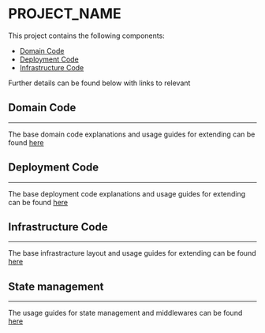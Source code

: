 # PROJECT_NAME

This project contains the following components:

- [Domain Code](<##Domain\ \Code>)
- [Deployment Code](<##Deployment\ \Code>)
- [Infrastructure Code](<##Infrastructure\ \Code>)

Further details can be found below with links to relevant

<!--
This will be replaced by the cli depending on what selections were made during the bootstrap process
-->

## Domain Code

---

The base domain code explanations and usage guides for extending can be found
[here](./domain.md)

## Deployment Code

---

The base deployment code explanations and usage guides for extending can be
found [here](./deployment.md)

## Infrastructure Code

---

The base infrastracture layout and usage guides for extending can be found
[here](./infrastructure.md)

## State management

---

The usage guides for state management and middlewares can be found
[here](./state-management.md)
